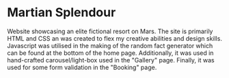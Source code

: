 # Martian Splendour

Website showcasing an elite fictional resort on Mars. The site is primarily HTML and CSS an was created to flex my creative abilities and design skills. Javascript was utilised in the making of the random fact generator which can be found at the bottom of the home page. Additionally, it was used in hand-crafted carousel/light-box used in the "Gallery" page. Finally, it was used for some form validation in the "Booking" page.
